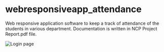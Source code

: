 # webresponsiveapp_attendance
Web responsive application software to keep a track of attendance of the students in various department.
Documentation is written in  NCP Project Report.pdf file.

![Login page](https://user-images.githubusercontent.com/26178629/92719076-452a8780-f380-11ea-9110-3fa602d65364.png)
